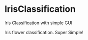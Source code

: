 # IrisClassification
Iris Classification with simple GUI

Iris flower classification. Super Simple!
